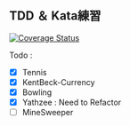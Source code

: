 TDD ＆ Kata練習
-----------------
[![Coverage Status](https://coveralls.io/repos/github/tedmax100/kata/badge.svg?branch=main)](https://coveralls.io/github/tedmax100/kata?branch=main)

Todo :
- [x] Tennis
- [x] KentBeck-Currency
- [x] Bowling
- [x] Yathzee : Need to Refactor
- [ ] MineSweeper